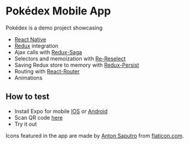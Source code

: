 # Pokédex Mobile App

Pokédex is a demo project showcasing
* [React Native](https://facebook.github.io/react-native/)
* [Redux](http://redux.js.org/) integration
* Ajax calls with [Redux-Saga](https://github.com/redux-saga/redux-saga)
* Selectors and memoization with [Re-Reselect](https://github.com/toomuchdesign/re-reselect)
* Saving Redux store to memory with [Redux-Persist](https://github.com/rt2zz/redux-persist)
* Routing with [React-Router](https://github.com/ReactTraining/react-router)
* Animations

## How to test
* Install Expo for mobile [IOS](https://itunes.apple.com/app/apple-store/id982107779) or [Android](https://play.google.com/store/apps/details?id=host.exp.exponent)
* Scan QR code [here](https://expo.io/@abeltama/pokedex)
* Try it out

Icons featured in the app are made by [Anton Saputro](https://www.flaticon.com/authors/anton-saputro) from [flaticon.com](https://www.flaticon.com).
